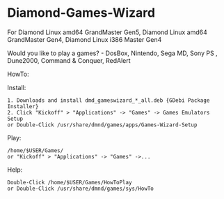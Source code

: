 # Diamond-Games-Wizard
For Diamond Linux amd64 GrandMaster Gen5, Diamond Linux amd64 GrandMaster Gen4, Diamond Linux i386 Master Gen4

Would you like to play a games? - DosBox, Nintendo, Sega MD, Sony PS , Dune2000, Command & Conquer, RedAlert

HowTo:

Install:

    1. Downloads and install dmd_gameswizard_*_all.deb {GDebi Package Installer}
    2. Click "Kickoff" > "Applications" -> "Games" -> Games Emulators Setup
    or Double-Click /usr/share/dmnd/games/apps/Games-Wizard-Setup
  

Play:

    /home/$USER/Games/
    or "Kickoff" > "Applications" -> "Games" ->... 

Help:

    Double-Click /home/$USER/Games/HowToPlay
    or Double-Click /usr/share/dmnd/games/sys/HowTo
